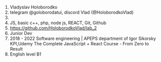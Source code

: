 1. Vladyslav Holoborodko
2. telegram @goloborodatui, discord Vlad (@HoloborodkoVlad)
3. 
4. JS, basic c++, php, node js, REACT, Git, Github  
5. https://github.com/HoloborodkoVlad/lab_2
6. Junior Dev
7. 2018 - 2022 Software engineering | APEPS department of Igor Sikorsky KPI,Udemy The Complete JavaScript + React Course - From Zero to Result
8. English level B1 